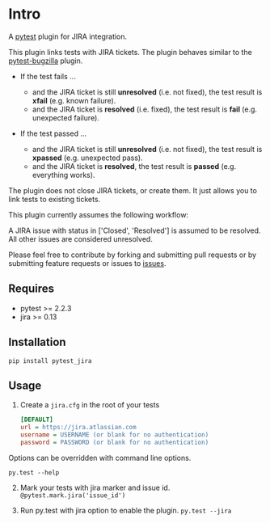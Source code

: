 # Intro
A [pytest][pytest] plugin for JIRA integration.

This plugin links tests with JIRA tickets. The plugin behaves similar to the [pytest-bugzilla](https://pypi.python.org/pypi/pytest-bugzilla) plugin.

* If the test fails ...

  * and the JIRA ticket is still **unresolved** (i.e. not fixed), the test result is **xfail** (e.g. known failure).
  * and the JIRA ticket is **resolved** (i.e. fixed), the test result is **fail** (e.g. unexpected failure).

* If the test passed ...

  * and the JIRA ticket is still **unresolved** (i.e. not fixed), the test result is **xpassed** (e.g. unexpected pass).
  * and the JIRA ticket is **resolved**, the test result is **passed** (e.g. everything works).

The plugin does not close JIRA tickets, or create them. It just allows you to link tests to existing tickets.

This plugin currently assumes the following workflow:

A JIRA issue with status in ['Closed', 'Resolved'] is assumed to be resolved.
All other issues are considered unresolved.

Please feel free to contribute by forking and submitting pull requests or by
submitting feature requests or issues to [issues][githubissues].

## Requires
* pytest >= 2.2.3
* jira >= 0.13

## Installation
``pip install pytest_jira``

## Usage
1. Create a `jira.cfg` in the root of your tests

    ```ini
    [DEFAULT]
    url = https://jira.atlassian.com
    username = USERNAME (or blank for no authentication)
    password = PASSWORD (or blank for no authentication)
    ```

Options can be overridden with command line options.

 ``py.test --help``

2. Mark your tests with jira marker and issue id.
 ``@pytest.mark.jira('issue_id')``

3. Run py.test with jira option to enable the plugin.
 ``py.test --jira``

[pytest]: http://pytest.org/latest/
[githubissues]: https://github.com/jlaska/pytest_jira/issues

